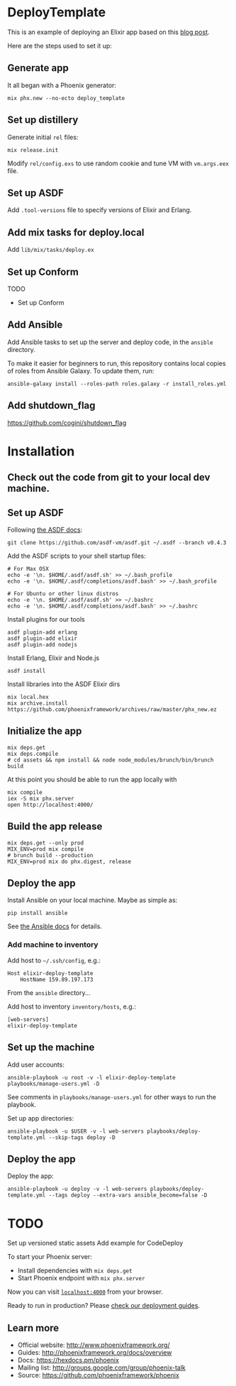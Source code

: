 # DeployTemplate

This is an example of deploying an Elixir app based on this
[blog post](https://www.cogini.com/blog/best-practices-for-deploying-elixir-apps/).

Here are the steps used to set it up:

## Generate app

It all began with a Phoenix generator:

    mix phx.new --no-ecto deploy_template

## Set up distillery

Generate initial `rel` files:

    mix release.init

Modify `rel/config.exs` to use random cookie and tune VM with `vm.args.eex` file.

## Set up ASDF

Add `.tool-versions` file to specify versions of Elixir and Erlang.

## Add mix tasks for deploy.local

Add `lib/mix/tasks/deploy.ex`

## Set up Conform

TODO

- Set up Conform

## Add Ansible

Add Ansible tasks to set up the server and deploy code, in the `ansible` directory.

To make it easier for beginners to run, this repository contains local copies
of roles from Ansible Galaxy. To update them, run:

    ansible-galaxy install --roles-path roles.galaxy -r install_roles.yml

## Add shutdown_flag

https://github.com/cogini/shutdown_flag


# Installation

## Check out the code from git to your local dev machine.

## Set up ASDF

Following [the ASDF docs](https://github.com/asdf-vm/asdf):

```shell
git clone https://github.com/asdf-vm/asdf.git ~/.asdf --branch v0.4.3
```

Add the ASDF scripts to your shell startup files:

```shell
# For Max OSX
echo -e '\n. $HOME/.asdf/asdf.sh' >> ~/.bash_profile
echo -e '\n. $HOME/.asdf/completions/asdf.bash' >> ~/.bash_profile

# For Ubuntu or other linux distros
echo -e '\n. $HOME/.asdf/asdf.sh' >> ~/.bashrc
echo -e '\n. $HOME/.asdf/completions/asdf.bash' >> ~/.bashrc
```

Install plugins for our tools

```shell
asdf plugin-add erlang
asdf plugin-add elixir
asdf plugin-add nodejs
```

Install Erlang, Elixir and Node.js

```shell
asdf install
```

Install libraries into the ASDF Elixir dirs

```shell
mix local.hex
mix archive.install https://github.com/phoenixframework/archives/raw/master/phx_new.ez
```

## Initialize the app

```shell
mix deps.get
mix deps.compile
# cd assets && npm install && node node_modules/brunch/bin/brunch build
```

At this point you should be able to run the app locally with

```shell
mix compile
iex -S mix phx.server
open http://localhost:4000/
```

## Build the app release

```shell
mix deps.get --only prod
MIX_ENV=prod mix compile
# brunch build --production
MIX_ENV=prod mix do phx.digest, release
```

## Deploy the app

Install Ansible on your local machine. Maybe as simple as:

```shell
pip install ansible
```

See [the Ansible docs](http://docs.ansible.com/ansible/latest/installation_guide/intro_installation.html) for details.

### Add machine to inventory

Add host to `~/.ssh/config`, e.g.:

    Host elixir-deploy-template
        HostName 159.89.197.173

From the `ansible` directory...

Add host to inventory `inventory/hosts`, e.g.:

    [web-servers]
    elixir-deploy-template

## Set up the machine

Add user accounts:

```shell
ansible-playbook -u root -v -l elixir-deploy-template playbooks/manage-users.yml -D
```

See comments in `playbooks/manage-users.yml` for other ways to run the playbook.

Set up app directories:

```shell
ansible-playbook -u $USER -v -l web-servers playbooks/deploy-template.yml --skip-tags deploy -D
```

## Deploy the app


Deploy the app:

```shell
ansible-playbook -u deploy -v -l web-servers playbooks/deploy-template.yml --tags deploy --extra-vars ansible_become=false -D
```

# TODO

Set up versioned static assets
Add example for CodeDeploy


To start your Phoenix server:

  * Install dependencies with `mix deps.get`
  * Start Phoenix endpoint with `mix phx.server`

Now you can visit [`localhost:4000`](http://localhost:4000) from your browser.

Ready to run in production? Please [check our deployment guides](http://www.phoenixframework.org/docs/deployment).

## Learn more

  * Official website: http://www.phoenixframework.org/
  * Guides: http://phoenixframework.org/docs/overview
  * Docs: https://hexdocs.pm/phoenix
  * Mailing list: http://groups.google.com/group/phoenix-talk
  * Source: https://github.com/phoenixframework/phoenix
